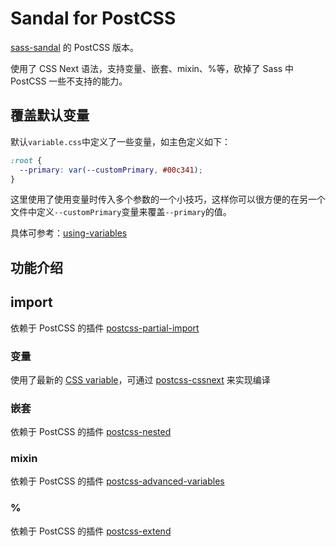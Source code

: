 # Sandal for PostCSS


[sass-sandal](https://github.com/marvin1023/sandal) 的 PostCSS 版本。

使用了 CSS Next 语法，支持变量、嵌套、mixin、%等，砍掉了 Sass 中 PostCSS 一些不支持的能力。

## 覆盖默认变量

默认`variable.css`中定义了一些变量，如主色定义如下：

```css
:root {
  --primary: var(--customPrimary, #00c341);
}
```

这里使用了使用变量时传入多个参数的一个小技巧，这样你可以很方便的在另一个文件中定义`--customPrimary`变量来覆盖`--primary`的值。

具体可参考：[using-variables](https://www.w3.org/TR/css-variables/#using-variables)

## 功能介绍

## import

依赖于 PostCSS 的插件 [postcss-partial-import](https://github.com/jonathantneal/postcss-partial-import)

### 变量

使用了最新的 [CSS variable](https://caniuse.com/#feat=css-variables)，可通过 [postcss-cssnext](http://cssnext.io/) 来实现编译

### 嵌套

依赖于 PostCSS 的插件 [postcss-nested](https://github.com/postcss/postcss-nested)

### mixin

依赖于 PostCSS 的插件 [postcss-advanced-variables](https://github.com/jonathantneal/postcss-advanced-variables)

### %

依赖于 PostCSS 的插件 [postcss-extend](https://github.com/travco/postcss-extend)